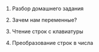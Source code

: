 1. Разбор домашнего задания

2. Зачем нам переменные?

3. Чтение строк с клавиатуры

4. Преобразование строк в числа
